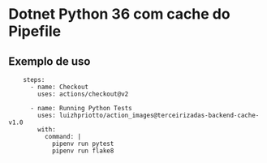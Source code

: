 # Dotnet Python 36 com cache do Pipefile



## Exemplo de uso
```
    steps:
      - name: Checkout
        uses: actions/checkout@v2
      
      - name: Running Python Tests
        uses: luizhpriotto/action_images@terceirizadas-backend-cache-v1.0
        with:
          command: |
            pipenv run pytest
            pipenv run flake8
```
